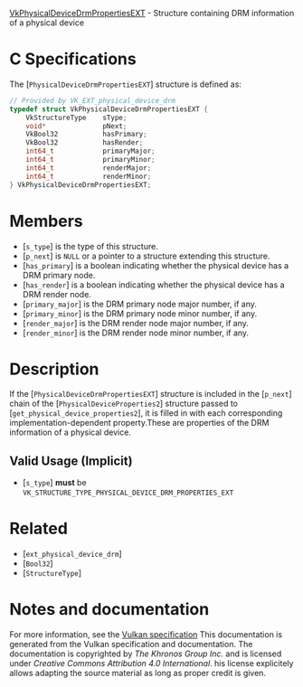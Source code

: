 [VkPhysicalDeviceDrmPropertiesEXT](https://www.khronos.org/registry/vulkan/specs/1.3-extensions/man/html/VkPhysicalDeviceDrmPropertiesEXT.html) - Structure containing DRM information of a physical device

# C Specifications
The [`PhysicalDeviceDrmPropertiesEXT`] structure is defined as:
```c
// Provided by VK_EXT_physical_device_drm
typedef struct VkPhysicalDeviceDrmPropertiesEXT {
    VkStructureType    sType;
    void*              pNext;
    VkBool32           hasPrimary;
    VkBool32           hasRender;
    int64_t            primaryMajor;
    int64_t            primaryMinor;
    int64_t            renderMajor;
    int64_t            renderMinor;
} VkPhysicalDeviceDrmPropertiesEXT;
```

# Members
- [`s_type`] is the type of this structure.
- [`p_next`] is `NULL` or a pointer to a structure extending this structure.
- [`has_primary`] is a boolean indicating whether the physical device has a DRM primary node.
- [`has_render`] is a boolean indicating whether the physical device has a DRM render node.
- [`primary_major`] is the DRM primary node major number, if any.
- [`primary_minor`] is the DRM primary node minor number, if any.
- [`render_major`] is the DRM render node major number, if any.
- [`render_minor`] is the DRM render node minor number, if any.

# Description
If the [`PhysicalDeviceDrmPropertiesEXT`] structure is included in the [`p_next`] chain of the
[`PhysicalDeviceProperties2`] structure passed to
[`get_physical_device_properties2`], it is filled in with each
corresponding implementation-dependent property.These are properties of the DRM information of a physical device.
## Valid Usage (Implicit)
-  [`s_type`] **must**  be `VK_STRUCTURE_TYPE_PHYSICAL_DEVICE_DRM_PROPERTIES_EXT`

# Related
- [`ext_physical_device_drm`]
- [`Bool32`]
- [`StructureType`]

# Notes and documentation
For more information, see the [Vulkan specification](https://www.khronos.org/registry/vulkan/specs/1.3-extensions/html/vkspec.html)
This documentation is generated from the Vulkan specification and documentation.
The documentation is copyrighted by *The Khronos Group Inc.* and is licensed under *Creative Commons Attribution 4.0 International*.
his license explicitely allows adapting the source material as long as proper credit is given.
        